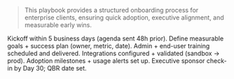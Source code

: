 > This playbook provides a structured onboarding process for enterprise clients, ensuring quick adoption, executive alignment, and measurable early wins.


Kickoff within 5 business days (agenda sent 48h prior).
Define measurable goals + success plan (owner, metric, date).
Admin + end-user training scheduled and delivered.
Integrations configured + validated (sandbox → prod).
Adoption milestones + usage alerts set up.
Executive sponsor check-in by Day 30; QBR date set.
